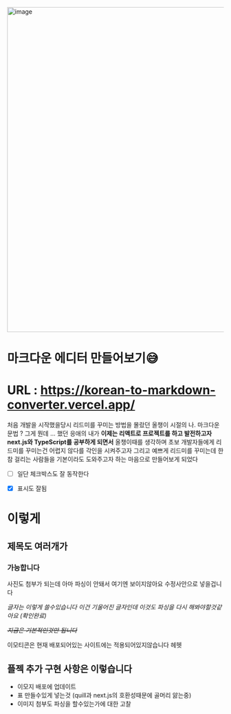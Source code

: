 <img width="756" alt="image" src="https://github.com/user-attachments/assets/c0c4a7e7-f4fd-42c8-9c03-a7dea0bf503e">

# 마크다운 에디터 만들어보기😅
# URL : https://korean-to-markdown-converter.vercel.app/

처음 개발을 시작했을당시 리드미를 꾸미는 방법을 몰랐던 올챙이 시절의 나.
마크다운 문법 ? 그게 뭔데 ... 했던 응애의 내가
**이제는 리액트로 프로젝트를 하고 발전하고자 next.js와 TypeScript를 공부하게 되면서**
올챙이때를 생각하며 초보 개발자들에게 리드미를 꾸미는건 어렵지 않다를 각인을 시켜주고자
그리고 예쁘게 리드미를 꾸미는데 한참 걸리는 사람들을 기본이라도 도와주고자 하는 마음으로 만들어보게 되었다

- [ ]  일단 체크박스도 잘 동작한다

- [x]  표시도 잘됨

# 이렇게
## 제목도 여러개가
### 가능합니다


사진도 첨부가 되는데 아마 파싱이 안돼서 여기엔 보이지않아요 수정사안으로 넣을겁니다

*글자는 이렇게 쓸수있습니다 이건 기울어진 글자인데 이것도 파싱을 다시 해봐야할것같아요 (확인완료)*

*~~지금은 기본적인것만 됩니다~~*

이모티콘은 현재 배포되어있는 사이트에는 적용되어있지않습니다 헤헷

## 플젝 추가 구현 사항은 이렇습니다
- 이모지 배포에 업데이트
- 표 만들수있게 넣는것 (quill과 next.js의 호환성때문에 골머리 앓는중)
- 이미지 첨부도 파싱을 할수있는가에 대한 고찰
